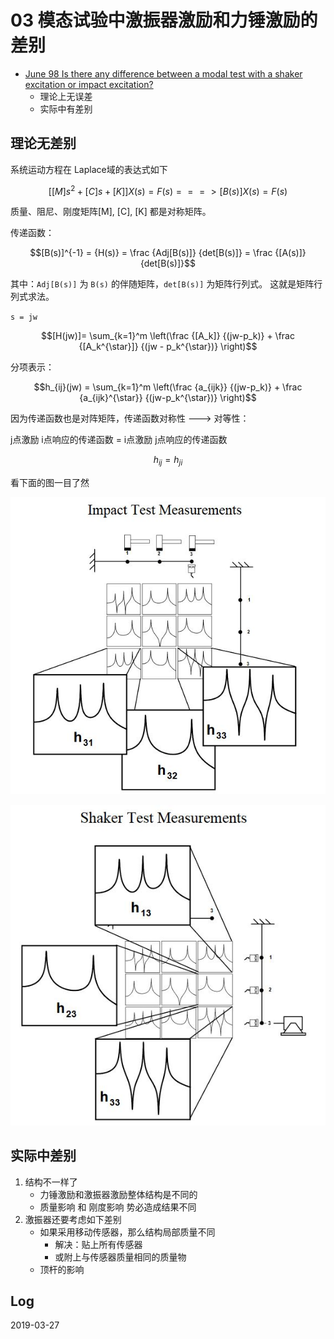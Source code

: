 # 03 模态试验中激振器激励和力锤激励的差别

- [June 98 Is there any difference between a modal test with a shaker excitation or impact excitation? ](https://www.uml.edu/docs/jun98_tcm18-189814.pdf)
    - 理论上无误差
    - 实际中有差别

## 理论无差别

系统运动方程在 Laplace域的表达式如下

$$\left[[M]s^2 + [C]s + [K]\right]{X(s)} = {F(s)} 
===> 
[B(s)]{X(s)} = {F(s)}$$

质量、阻尼、刚度矩阵[M], [C], [K] 都是对称矩阵。

传递函数：

$$[B(s)]^{-1} = {H(s)} = \frac {Adj[B(s)]} {det[B(s)]} = \frac {[A(s)]} {det[B(s)]}$$

其中：`Adj[B(s)]` 为 `B(s)` 的伴随矩阵，`det[B(s)]` 为矩阵行列式。 这就是矩阵行列式求法。

`s = jw`

$$[H(jw)]= \sum_{k=1}^m \left(\frac {[A_k]} {(jw-p_k)} + \frac {[A_k^{\star}]} {(jw - p_k^{\star})} \right)$$

分项表示：

$$h_{ij}(jw) = \sum_{k=1}^m \left(\frac {a_{ijk}} {(jw-p_k)} + \frac {a_{ijk}^{\star}} {(jw-p_k^{\star})} \right)$$

因为传递函数也是对阵矩阵，传递函数对称性 ---> 对等性： 

j点激励 i点响应的传递函数 = i点激励 j点响应的传递函数 

$$
h_{ij} = h_{ji}
$$

看下面的图一目了然

![impact h_3i](https://raw.githubusercontent.com/JeremiahZhang/modal-space/master/img/03-impact-test-h.JPG)

![shaker h_i3](https://raw.githubusercontent.com/JeremiahZhang/modal-space/master/img/03-shaker-test-h.JPG)

## 实际中差别

1. 结构不一样了
    - 力锤激励和激振器激励整体结构是不同的
    - 质量影响 和 刚度影响 势必造成结果不同
2. 激振器还要考虑如下差别
    - 如果采用移动传感器，那么结构局部质量不同
        - 解决：贴上所有传感器
        - 或附上与传感器质量相同的质量物
    - 顶杆的影响

## Log

2019-03-27
